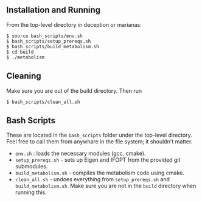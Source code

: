 
## Installation and Running

From the top-level directory in deception or marianas:
```
$ source bash_scripts/env.sh
$ bash_scripts/setup_prereqs.sh
$ bash_scripts/build_metabolism.sh
$ cd build
$ ./metabolism
```

## Cleaning

Make sure you are out of the build directory. Then run
```
$ bash_scripts/clean_all.sh
```

## Bash Scripts

These are located in the `bash_scripts` folder under the top-level directory.
Feel free to call them from anywhare in the file system; it shouldn't matter.

- `env.sh` : loads the necessary modules (gcc, cmake).
- `setup_prereqs.sh` - sets up Eigen and IFOPT from the provided git submodules.
- `build_metabolism.sh` - compiles the metabolism code using cmake.
- `clean_all.sh` - undoes everything from `setup_prereqs.sh` and `build_metabolism.sh`. Make sure you are not in the `build` directory when running this.


